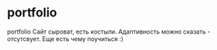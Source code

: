 # portfolio
portfolio
Сайт сыроват, есть костыли. Адаптивность можно сказать - отсутсвует. Еще есть чему поучиться :)
